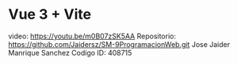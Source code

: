 # Vue 3 + Vite

video: https://youtu.be/m0B07zSK5AA
Repositorio: https://github.com/Jaidersz/SM-9ProgramacionWeb.git
Jose Jaider Manrique Sanchez 
Codigo ID: 408715
